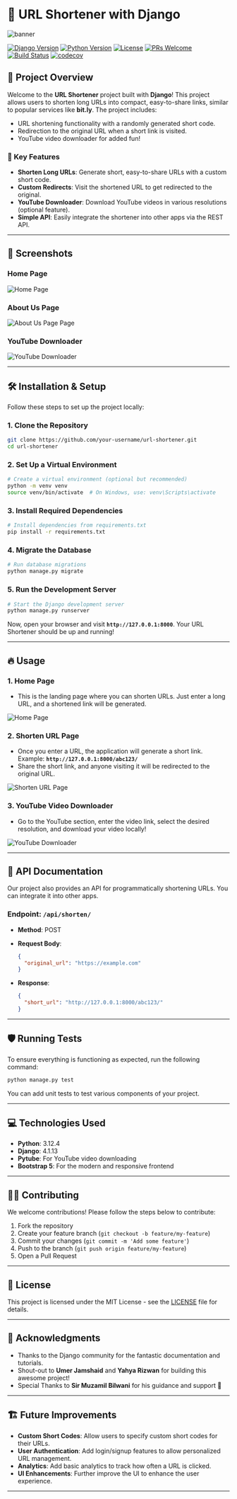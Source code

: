 # 🚀 URL Shortener with Django

![banner](https://github.com/Umerjamshaid/urlshortener/blob/main/Screenshots/catalog.jpg)

[![Django Version](https://img.shields.io/badge/Django-4.1.13-brightgreen.svg)](https://www.djangoproject.com/)
[![Python Version](https://img.shields.io/badge/Python-3.12-blue.svg)](https://www.python.org/)
[![License](https://img.shields.io/badge/license-MIT-green.svg)](https://opensource.org/licenses/MIT)
[![PRs Welcome](https://img.shields.io/badge/PRs-welcome-brightgreen.svg)](https://github.com/your-repo/url-shortener/pulls)
[![Build Status](https://travis-ci.com/your-username/url-shortener.svg?branch=main)](https://travis-ci.com/your-username/url-shortener)
[![codecov](https://codecov.io/gh/Umerjamshaid/url-shortener/branch/main/graph/badge.svg)](https://codecov.io/gh/Umerjamshaid/url-shortener)

## 🎯 Project Overview

Welcome to the **URL Shortener** project built with **Django**! This project allows users to shorten long URLs into compact, easy-to-share links, similar to popular services like **bit.ly**. The project includes:

- URL shortening functionality with a randomly generated short code.
- Redirection to the original URL when a short link is visited.
- YouTube video downloader for added fun!

### 🌟 Key Features

- **Shorten Long URLs**: Generate short, easy-to-share URLs with a custom short code.
- **Custom Redirects**: Visit the shortened URL to get redirected to the original.
- **YouTube Downloader**: Download YouTube videos in various resolutions (optional feature).
- **Simple API**: Easily integrate the shortener into other apps via the REST API.

---

## 📸 Screenshots

### Home Page

![Home Page](https://github.com/Umerjamshaid/urlshortener/blob/main/Screenshots/home.png)

### About Us Page

![About Us Page Page](https://github.com/Umerjamshaid/urlshortener/blob/main/Screenshots/about.png)

### YouTube Downloader

![YouTube Downloader](https://github.com/Umerjamshaid/urlshortener/blob/main/Screenshots/youtube.png)

---

## 🛠️ Installation & Setup

Follow these steps to set up the project locally:

### 1. **Clone the Repository**

```bash
git clone https://github.com/your-username/url-shortener.git
cd url-shortener
```

### 2. **Set Up a Virtual Environment**

```bash
# Create a virtual environment (optional but recommended)
python -m venv venv
source venv/bin/activate  # On Windows, use: venv\Scripts\activate
```

### 3. **Install Required Dependencies**

```bash
# Install dependencies from requirements.txt
pip install -r requirements.txt
```

### 4. **Migrate the Database**

```bash
# Run database migrations
python manage.py migrate
```

### 5. **Run the Development Server**

```bash
# Start the Django development server
python manage.py runserver
```

Now, open your browser and visit **`http://127.0.0.1:8000`**. Your URL Shortener should be up and running!

---

## 🔥 Usage

### 1. **Home Page**

- This is the landing page where you can shorten URLs. Just enter a long URL, and a shortened link will be generated.

![Home Page](https://github.com/Umerjamshaid/urlshortener/blob/main/Screenshots/home.png)

### 2. **Shorten URL Page**

- Once you enter a URL, the application will generate a short link. Example: **`http://127.0.0.1:8000/abc123/`**
- Share the short link, and anyone visiting it will be redirected to the original URL.

![Shorten URL Page](https://github.com/Umerjamshaid/urlshortener/blob/main/Screenshots/result.png)

### 3. **YouTube Video Downloader**

- Go to the YouTube section, enter the video link, select the desired resolution, and download your video locally!

![YouTube Downloader](https://github.com/Umerjamshaid/urlshortener/blob/main/Screenshots/youtube.png)

---

## 🧩 API Documentation

Our project also provides an API for programmatically shortening URLs. You can integrate it into other apps.

### **Endpoint: `/api/shorten/`**

- **Method**: POST
- **Request Body**:

  ```json
  {
    "original_url": "https://example.com"
  }
  ```

- **Response**:
  ```json
  {
    "short_url": "http://127.0.0.1:8000/abc123/"
  }
  ```

---

## 🛡️ Running Tests

To ensure everything is functioning as expected, run the following command:

```bash
python manage.py test
```

You can add unit tests to test various components of your project.

---

## 💻 Technologies Used

- **Python**: 3.12.4
- **Django**: 4.1.13
- **Pytube**: For YouTube video downloading
- **Bootstrap 5**: For the modern and responsive frontend

---

## 👨‍💻 Contributing

We welcome contributions! Please follow the steps below to contribute:

1. Fork the repository
2. Create your feature branch (`git checkout -b feature/my-feature`)
3. Commit your changes (`git commit -m 'Add some feature'`)
4. Push to the branch (`git push origin feature/my-feature`)
5. Open a Pull Request

---

## 📝 License

This project is licensed under the MIT License - see the [LICENSE](LICENSE) file for details.

---

## 🙌 Acknowledgments

- Thanks to the Django community for the fantastic documentation and tutorials.
- Shout-out to **Umer Jamshaid** and **Yahya Rizwan** for building this awesome project!
- Special Thanks to **Sir Muzamil Bilwani** for his guidance and support 🫡

---

## 🏗️ Future Improvements

- **Custom Short Codes**: Allow users to specify custom short codes for their URLs.
- **User Authentication**: Add login/signup features to allow personalized URL management.
- **Analytics**: Add basic analytics to track how often a URL is clicked.
- **UI Enhancements**: Further improve the UI to enhance the user experience.

---
